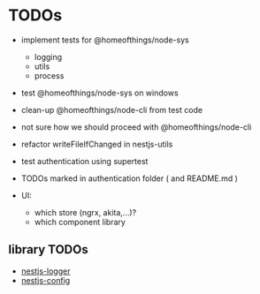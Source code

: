# TODOs

- implement tests for @homeofthings/node-sys

  - logging
  - utils
  - process

- test @homeofthings/node-sys on windows
- clean-up @homeofthings/node-cli from test code
- not sure how we should proceed with @homeofthings/node-cli
- refactor writeFileIfChanged in nestjs-utils
- test authentication using supertest
- TODOs marked in authentication folder ( and README.md )
- UI:
  - which store (ngrx, akita,...)?
  - which component library

## library TODOs

- [nestjs-logger](./projects/node/libs/nestjs-logger/TODO.md)
- [nestjs-config](./projects/node/libs/nestjs-config/TODO.md)
